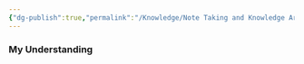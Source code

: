 ```yaml
---
{"dg-publish":true,"permalink":"/Knowledge/Note Taking and Knowledge Articles/"}
---
```


### My Understanding
 
